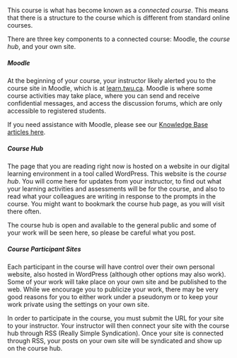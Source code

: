 This course is what has become known as a _connected course_. This means that there is a structure to the course which is different from standard online courses.

There are three key components to a connected course: Moodle, the _course hub_, and your own site.

##### Moodle

At the beginning of your course, your instructor likely alerted you to the course site in Moodle, which is at [learn.twu.ca](https://learn.twu.ca). Moodle is where some course activities may take place, where you can send and receive confidential messages, and access the discussion forums, which are only accessible to registered students.

If you need assistance with Moodle, please see our [Knowledge Base articles here](https://trinitywestern.teamdynamix.com/TDClient/KB/Default?CategoryID=4592).

##### Course Hub

The page that you are reading right now is hosted on a website in our digital learning environment in a tool called WordPress. This website is the _course hub_. You will come here for updates from your instructor, to find out what your learning activities and assessments will be for the course, and also to read what your colleagues are writing in response to the prompts in the course. You might want to bookmark the course hub page, as you will visit there often.

The course hub is open and available to the general public and some of your work will be seen here, so please be careful what you post.

##### Course Participant Sites

Each participant in the course will have control over their own personal website, also hosted in WordPress \(although other options may also work\). Some of your work will take place on your own site and be published to the web. While we encourage you to publicize your work, there may be very good reasons for you to either work under a pseudonym or to keep your work private using the settings on your own site.

In order to participate in the course, you must submit the URL for your site to your instructor. Your instructor will then connect your site with the course hub through RSS \(Really Simple Syndication\). Once your site is connected through RSS, your posts on your own site will be syndicated and show up on the course hub.

